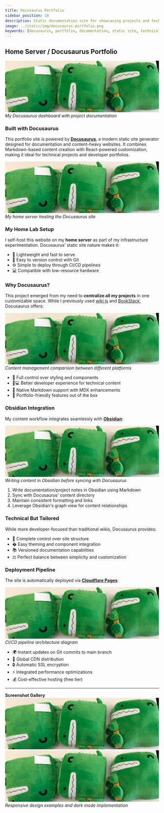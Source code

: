 ```yaml
---
title: Docusaurus Portfolio
sidebar_position: 10
description: Static documentation site for showcasing projects and technical expertise
image: ../static/img/docusaurus-portfolio.png
keywords: [docusaurus, portfolio, documentation, static site, technical writing]
---
```


## Home Server / Docusaurus Portfolio

![Docusaurus Interface](./attachments/docusaurus-interface.png)
*My Docusaurus dashboard with project documentation*

### Built with Docusaurus
This portfolio site is powered by **[Docusaurus](https://docusaurus.io/)**, a modern static site generator designed for documentation and content-heavy websites. It combines Markdown-based content creation with React-powered customization, making it ideal for technical projects and developer portfolios.

![Home Lab Setup](./attachments/server-rack.png)
*My home server hosting the Docusaurus site*

### My Home Lab Setup
I self-host this website on my **home server** as part of my infrastructure experimentation. Docusaurus' static site nature makes it:
- 🚀 Lightweight and fast to serve
- 🔄 Easy to version control with Git
- ⚙️ Simple to deploy through CI/CD pipelines
- 💻 Compatible with low-resource hardware

### Why Docusaurus?
This project emerged from my need to **centralize all my projects** in one customizable space. While I previously used [wiki.js](https://js.wiki/) and [BookStack](https://www.bookstackapp.com/), Docusaurus offers:

![Wiki Comparison](./attachments/wiki-comparison.png)
*Content management comparison between different platforms*

- 🎨 Full control over styling and components
- 👨💻 Better developer experience for technical content
- 📝 Native Markdown support with MDX enhancements
- 💼 Portfolio-friendly features out of the box

### Obsidian Integration
My content workflow integrates seamlessly with **[Obsidian](https://obsidian.md/)**:

![Obsidian Workflow](./attachments/obsidian-screenshot.png)
*Writing content in Obsidian before syncing with Docusaurus*

1. Write documentation/project notes in Obsidian using Markdown
2. Sync with Docusaurus' content directory
3. Maintain consistent formatting and links
4. Leverage Obsidian's graph view for content relationships

### Technical But Tailored
While more developer-focused than traditional wikis, Docusaurus provides:
- 🧩 Complete control over site structure
- � Easy theming and component integration
- 📚 Versioned documentation capabilities
- ⚖️ Perfect balance between simplicity and customization

### Deployment Pipeline
The site is automatically deployed via **[Cloudflare Pages](https://pages.cloudflare.com/)**:

![Deployment Flowchart](./attachments/deployment-diagram.png)
*CI/CD pipeline architecture diagram*

- 🌍 Instant updates on Git commits to main branch
- 🚄 Global CDN distribution
- 🔒 Automatic SSL encryption
- ⚡ Integrated performance optimizations
- 💰 Cost-effective hosting (free tier)

---

**Screenshot Gallery**  
![Mobile View](./attachments/mobile-preview.png) ![Dark Mode](./attachments/dark-mode.png)  
*Responsive design examples and dark mode implementation*